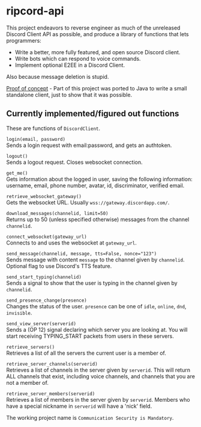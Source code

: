 # ripcord-api

This project endeavors to reverse engineer as much of the unreleased Discord Client API as possible, and produce a library of functions that lets programmers:

 - Write a better, more fully featured, and open source Discord client.
 - Write bots which can respond to voice commands.
 - Implement optional E2EE in a Discord Client.

Also because message deletion is stupid.

[Proof of concept](https://www.youtube.com/watch?v=bQk-ZJPecSc) - Part of this project was ported to Java to write a small standalone client, just to show that it was possible.

## Currently implemented/figured out functions

These are functions of `DiscordClient`.

`login(email, password)`  
Sends a login request with email:password, and gets an authtoken.

`logout()`  
Sends a logout request. Closes websocket connection.

`get_me()`  
Gets information about the logged in user, saving the following information: username, email, phone number, avatar, id, discriminator, verified email.

`retrieve_websocket_gateway()`  
Gets the websocket URL. Usually `wss://gateway.discordapp.com/`.

`download_messages(channelid, limit=50)`  
Returns up to 50 (unless specified otherwise) messages from the channel `channelid`.

`connect_websocket(gateway_url)`  
Connects to and uses the websocket at `gateway_url`.

`send_message(channelid, message, tts=False, nonce="123")`  
Sends message with content `message` to the channel given by `channelid`. Optional flag to use Discord's TTS feature.

`send_start_typing(channelid)`  
Sends a signal to show that the user is typing in the channel given by `channelid`.

`send_presence_change(presence)`  
Changes the status of the user. `presence` can be one of `idle`, `online`, `dnd`, `invisible`.

`send_view_server(serverid)`  
Sends a (OP 12) signal declaring which server you are looking at. You will start receiving TYPING_START packets from users in these servers.

`retrieve_servers()`  
Retrieves a list of all the servers the current user is a member of.

`retrieve_server_channels(serverid)`  
Retrieves a list of channels in the server given by `serverid`. This will return ALL channels that exist, including voice channels, and channels that you are not a member of.

`retrieve_server_members(serverid)`  
Retrieves a list of members in the server given by `serverid`. Members who have a special nickname in `serverid` will have a 'nick' field.


The working project name is `Communication Security is Mandatory`.
